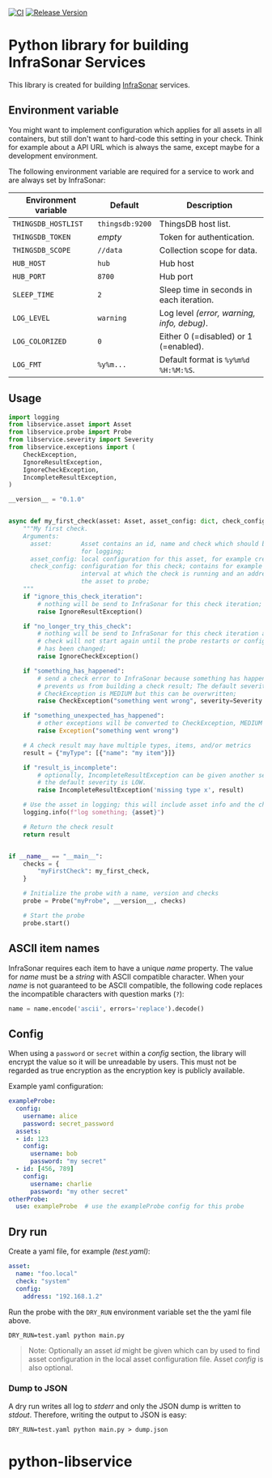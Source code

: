 [![CI](https://github.com/infrasonar/python-libservice/workflows/CI/badge.svg)](https://github.com/infrasonar/python-libservice/actions)
[![Release Version](https://img.shields.io/github/release/infrasonar/python-libservice)](https://github.com/infrasonar/python-libservice/releases)

# Python library for building InfraSonar Services

This library is created for building [InfraSonar](https://infrasonar.com) services.

## Environment variable

You might want to implement configuration which applies for all assets in all containers, but still don't want to hard-code this setting in your check.
Think for example about a API URL which is always the same, except maybe for a development environment.

The following environment variable are required for a service to work and are always set by InfraSonar:

Environment variable | Default                      | Description
-------------------- | ---------------------------- | ----------------
`THINGSDB_HOSTLIST`  | `thingsdb:9200`              | ThingsDB host list.
`THINGSDB_TOKEN`     | _empty_                      | Token for authentication.
`THINGSDB_SCOPE`     | `//data`                     | Collection scope for data.
`HUB_HOST`           | `hub`                        | Hub host
`HUB_PORT`           | `8700`                       | Hub port
`SLEEP_TIME`         | `2`                          | Sleep time in seconds in each iteration.
`LOG_LEVEL`          | `warning`                    | Log level _(error, warning, info, debug)_.
`LOG_COLORIZED`      | `0`                          | Either 0 (=disabled) or 1 (=enabled).
`LOG_FMT`            | `%y%m...`                    | Default format is `%y%m%d %H:%M:%S`.


## Usage

```python
import logging
from libservice.asset import Asset
from libservice.probe import Probe
from libservice.severity import Severity
from libservice.exceptions import (
    CheckException,
    IgnoreResultException,
    IgnoreCheckException,
    IncompleteResultException,
)

__version__ = "0.1.0"


async def my_first_check(asset: Asset, asset_config: dict, check_config: dict):
    """My first check.
    Arguments:
      asset:        Asset contains an id, name and check which should be used
                    for logging;
      asset_config: local configuration for this asset, for example credentials;
      check_config: configuration for this check; contains for example the
                    interval at which the check is running and an address of
                    the asset to probe;
    """
    if "ignore_this_check_iteration":
        # nothing will be send to InfraSonar for this check iteration;
        raise IgnoreResultException()

    if "no_longer_try_this_check":
        # nothing will be send to InfraSonar for this check iteration and the
        # check will not start again until the probe restarts or configuration
        # has been changed;
        raise IgnoreCheckException()

    if "something_has_happened":
        # send a check error to InfraSonar because something has happened which
        # prevents us from building a check result; The default severity for a
        # CheckException is MEDIUM but this can be overwritten;
        raise CheckException("something went wrong", severity=Severity.LOW)

    if "something_unexpected_has_happened":
        # other exceptions will be converted to CheckException, MEDIUM severity
        raise Exception("something went wrong")

    # A check result may have multiple types, items, and/or metrics
    result = {"myType": [{"name": "my item"}]}

    if "result_is_incomplete":
        # optionally, IncompleteResultException can be given another severity;
        # the default severity is LOW.
        raise IncompleteResultException('missing type x', result)

    # Use the asset in logging; this will include asset info and the check key
    logging.info(f"log something; {asset}")

    # Return the check result
    return result


if __name__ == "__main__":
    checks = {
        "myFirstCheck": my_first_check,
    }

    # Initialize the probe with a name, version and checks
    probe = Probe("myProbe", __version__, checks)

    # Start the probe
    probe.start()
```

## ASCII item names

InfraSonar requires each item to have a unique _name_ property. The value for _name_ must be a _string_ with ASCII compatible character.
When your _name_ is not guaranteed to be ASCII compatible, the following code replaces the incompatible characters with question marks (`?`):

```python
name = name.encode('ascii', errors='replace').decode()
```

## Config

When using a `password` or `secret` within a _config_ section, the library
will encrypt the value so it will be unreadable by users. This must not be
regarded as true encryption as the encryption key is publicly available.

Example yaml configuration:

```yaml
exampleProbe:
  config:
    username: alice
    password: secret_password
  assets:
  - id: 123
    config:
      username: bob
      password: "my secret"
  - id: [456, 789]
    config:
      username: charlie
      password: "my other secret"
otherProbe:
  use: exampleProbe  # use the exampleProbe config for this probe
```

## Dry run

Create a yaml file, for example _(test.yaml)_:

```yaml
asset:
  name: "foo.local"
  check: "system"
  config:
    address: "192.168.1.2"
```

Run the probe with the `DRY_RUN` environment variable set the the yaml file above.

```
DRY_RUN=test.yaml python main.py
```

> Note: Optionally an asset _id_ might be given which can by used to find asset configuration in the local asset configuration file. Asset _config_ is also optional.

### Dump to JSON
A dry run writes all log to _stderr_ and only the JSON dump is written to _stdout_. Therefore, writing the output to JSON is easy:
```
DRY_RUN=test.yaml python main.py > dump.json
```
# python-libservice
